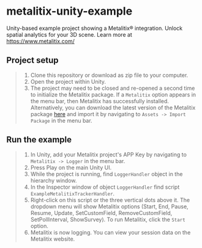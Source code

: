 # metalitix-unity-example
Unity-based example project showing a Metalitix® integration. Unlock spatial analytics for your 3D scene. Learn more at https://www.metalitix.com/

## Project setup
> 1. Clone this repository or download as zip file to your computer.
> 2. Open the project within Unity.
> 3. The project may need to be closed and re-opened a second time to initialize the Metalitix package. If a `Metalitix` option appears in the menu bar, then Metalitix has successfully installed. Alternatively, you can download the latest version of the Metalitix package [here](https://cdn.metalitix.com/logger/unity/latest/metalitix.unitypackage) and import it by navigating to `Assets -> Import Package` in the menu bar.

## Run the example
> 1. In Unity, add your Metalitix project's APP Key by navigating to `Metalitix -> Logger` in the menu bar.
> 2. Press Play on the main Unity UI.  
> 3. While the project is running, find `LoggerHandler` object in the hierarchy window.
> 4. In the Inspector window of object `LoggerHandler` find script `ExampleMetalitixTrackerHandler`.
> 5. Right-click on this script or the three vertical dots above it. The dropdown menu will show Metalitix options (Start, End, Pause, Resume, Update, SetCustomField, RemoveCustomField, SetPollInterval, ShowSurvey). To run Metalitix, click the `Start` option.
> 6. Metalitix is now logging. You can view your session data on the Metalitix website.
